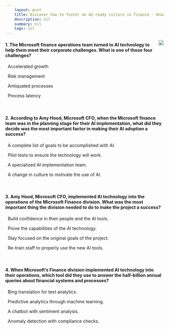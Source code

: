 ```yaml
---
    layout: post
    title: Discover how to foster an AI-ready culture in finance - Knowledge Check
    description: nil
    summary: nil
    tags: nil
---
```



 <a target="_blank" href="https://docs.microsoft.com/en-us/learn/modules/foster-ai-ready-culture-finance/5-knowledge-check/"><i class="fas fa-external-link-alt"></i> </a>
 <img align="right" src="https://docs.microsoft.com/en-us/learn/achievements/foster-ai-ready-culture-finance.svg">
####  1. The Microsoft finance operations team turned to AI technology to help them meet their corporate challenges. What is one of those four challenges?


<i class='far fa-square'></i> &nbsp;&nbsp;Accelerated growth

<i class='fas fa-check-square' style='color: Dodgerblue;'></i> &nbsp;&nbsp;Risk management

<i class='far fa-square'></i> &nbsp;&nbsp;Antiquated processes

<i class='far fa-square'></i> &nbsp;&nbsp;Process latency
<br />
<br />
<br />

####  2. According to Amy Hood, Microsoft CFO, when the Microsoft finance team was in the planning stage for their AI  implementation, what did they decide was the most important factor in making their AI adoption a success?


<i class='far fa-square'></i> &nbsp;&nbsp;A complete list of goals to be accomplished with AI.

<i class='far fa-square'></i> &nbsp;&nbsp;Pilot tests to ensure the technology will work.

<i class='far fa-square'></i> &nbsp;&nbsp;A specialized AI implementation team.

<i class='fas fa-check-square' style='color: Dodgerblue;'></i> &nbsp;&nbsp;A change in culture to motivate the use of AI.
<br />
<br />
<br />

####  3. Amy Hood, Microsoft CFO, implemented AI technology into the operations of the Microsoft Finance division. What was the most important thing the division needed to do to make the project a success?


<i class='fas fa-check-square' style='color: Dodgerblue;'></i> &nbsp;&nbsp;Build confidence in their people and the AI tools.

<i class='far fa-square'></i> &nbsp;&nbsp;Prove the capabilities of the AI technology.

<i class='far fa-square'></i> &nbsp;&nbsp;Stay focused on the original goals of the project.

<i class='far fa-square'></i> &nbsp;&nbsp;Re-train staff to properly use the new AI tools.
<br />
<br />
<br />

####  4. When Microsoft’s Finance division implemented AI technology into their operations, which tool did they use to answer the half-billion annual queries about financial systems and processes?


<i class='far fa-square'></i> &nbsp;&nbsp;Bing translation for text analytics.

<i class='far fa-square'></i> &nbsp;&nbsp;Predictive analytics through machine learning.

<i class='fas fa-check-square' style='color: Dodgerblue;'></i> &nbsp;&nbsp;A chatbot with sentiment analysis.

<i class='far fa-square'></i> &nbsp;&nbsp;Anomaly detection with compliance checks.
<br />
<br />
<br />
